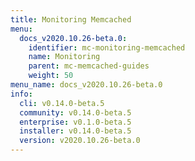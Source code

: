 ```yaml
---
title: Monitoring Memcached
menu:
  docs_v2020.10.26-beta.0:
    identifier: mc-monitoring-memcached
    name: Monitoring
    parent: mc-memcached-guides
    weight: 50
menu_name: docs_v2020.10.26-beta.0
info:
  cli: v0.14.0-beta.5
  community: v0.14.0-beta.5
  enterprise: v0.1.0-beta.5
  installer: v0.14.0-beta.5
  version: v2020.10.26-beta.0
---
```


